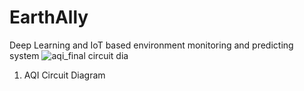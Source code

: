 # EarthAlly
Deep Learning and IoT based environment monitoring and predicting system
![aqi_final circuit dia](https://github.com/user-attachments/assets/e6624fca-23e4-48d2-898f-2fe6c13a6469)
1) AQI Circuit Diagram
